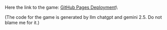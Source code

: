 Here the link to the game:
[GitHub Pages Deployment](https://githubchriswysocki.github.io/Knapsack_Kings/)\

(The code for the game is generated by llm chatgpt and gemini 2.5. Do not blame me for it.)
